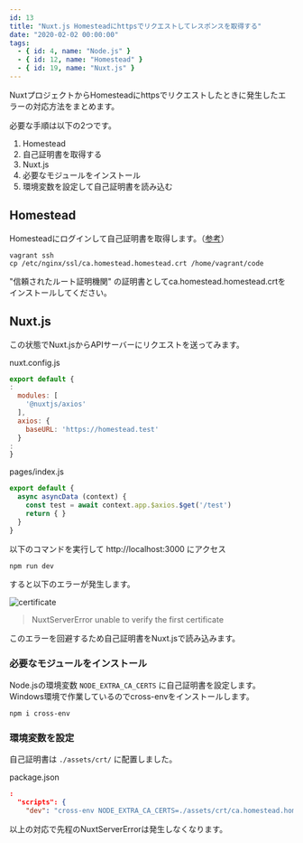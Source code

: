 ```yaml
---
id: 13
title: "Nuxt.js Homesteadにhttpsでリクエストしてレスポンスを取得する"
date: "2020-02-02 00:00:00"
tags:
  - { id: 4, name: "Node.js" }
  - { id: 12, name: "Homestead" }
  - { id: 19, name: "Nuxt.js" }
---
```


NuxtプロジェクトからHomesteadにhttpsでリクエストしたときに発生したエラーの対応方法をまとめます。

<!--more-->

必要な手順は以下の2つです。

1. Homestead
  1. 自己証明書を取得する
1. Nuxt.js
  1. 必要なモジュールをインストール
  1. 環境変数を設定して自己証明書を読み込む

## Homestead

Homesteadにログインして自己証明書を取得します。（[参考](https://blog.hrendoh.com/setup-laravel-homestead-2019/#i-3)）

```shell
vagrant ssh
cp /etc/nginx/ssl/ca.homestead.homestead.crt /home/vagrant/code
```

"信頼されたルート証明機関" の証明書としてca.homestead.homestead.crtをインストールしてください。

## Nuxt.js

この状態でNuxt.jsからAPIサーバーにリクエストを送ってみます。

nuxt.config.js

```js
export default {
:
  modules: [
    '@nuxtjs/axios'
  ],
  axios: {
    baseURL: 'https://homestead.test'
  }
:
}
```

pages/index.js

```js
export default {
  async asyncData (context) {
    const test = await context.app.$axios.$get('/test')
    return { }
  }
}
```

以下のコマンドを実行して http://localhost:3000 にアクセス

```shell
npm run dev
```

すると以下のエラーが発生します。

![certificate](/images/articles/13/certificate_tiny.png)

> NuxtServerError unable to verify the first certificate

このエラーを回避するため自己証明書をNuxt.jsで読み込みます。

### 必要なモジュールをインストール

Node.jsの環境変数 `NODE_EXTRA_CA_CERTS` に自己証明書を設定します。Windows環境で作業しているのでcross-envをインストールします。

```shell
npm i cross-env
```

### 環境変数を設定

自己証明書は `./assets/crt/` に配置しました。

package.json

```json
:
  "scripts": {
    "dev": "cross-env NODE_EXTRA_CA_CERTS=./assets/crt/ca.homestead.homestead.crt nuxt",
```

以上の対応で先程のNuxtServerErrorは発生しなくなります。
